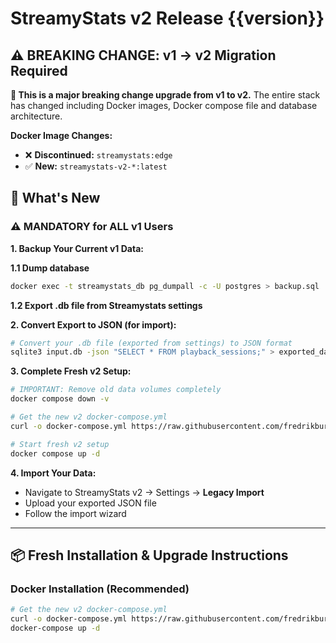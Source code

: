 # StreamyStats v2 Release {{version}}

## ⚠️ **BREAKING CHANGE: v1 → v2 Migration Required**

**🛑 This is a major breaking change upgrade from v1 to v2.** The entire stack has changed including Docker images, Docker compose file and database architecture.

**Docker Image Changes:**
- ❌ **Discontinued:** `streamystats:edge`
- ✅ **New:** `streamystats-v2-*:latest`

## 🚀 What's New

<!-- Release-please will automatically populate the changelog here -->

### ⚠️ **MANDATORY for ALL v1 Users**

**1. Backup Your Current v1 Data:**

**1.1 Dump database**

```bash
docker exec -t streamystats_db pg_dumpall -c -U postgres > backup.sql
```

**1.2 Export .db file from Streamystats settings**

**2. Convert Export to JSON (for import):**
```bash
# Convert your .db file (exported from settings) to JSON format
sqlite3 input.db -json "SELECT * FROM playback_sessions;" > exported_data.json
```

**3. Complete Fresh v2 Setup:**
```bash
# IMPORTANT: Remove old data volumes completely
docker compose down -v

# Get the new v2 docker-compose.yml
curl -o docker-compose.yml https://raw.githubusercontent.com/fredrikburmester/streamystats/docker-compose.yml

# Start fresh v2 setup
docker compose up -d
```

**4. Import Your Data:**
- Navigate to StreamyStats v2 → Settings → **Legacy Import**
- Upload your exported JSON file
- Follow the import wizard

---

## 📦 Fresh Installation & Upgrade Instructions

### Docker Installation (Recommended)

```bash
# Get the new v2 docker-compose.yml
curl -o docker-compose.yml https://raw.githubusercontent.com/fredrikburmester/streamystats/{{tag}}/docker-compose.yml
docker-compose up -d
```